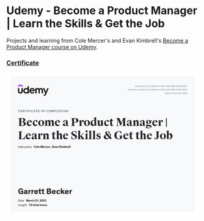 # Udemy - Become a Product Manager | Learn the Skills & Get the Job

Projects and learning from Cole Mercer's and Evan Kimbrell's [Become a Product Manager course on Udemy](https://www.udemy.com/course/become-a-product-manager-learn-the-skills-get-a-job/).

### [Certificate](https://www.udemy.com/certificate/UC-0d1a7ec5-c726-4e25-b599-41b331e3df71/)

!["Certificate"](./Certificate.jpg)
